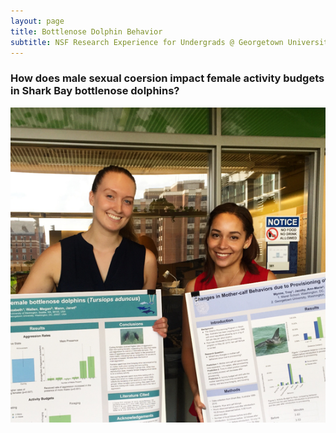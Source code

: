 ```yaml
---
layout: page
title: Bottlenose Dolphin Behavior
subtitle: NSF Research Experience for Undergrads @ Georgetown University
---
```

### How does male sexual coersion impact female activity budgets in Shark Bay bottlenose dolphins?
 

![](/assets/img/georgetown_full.png)

